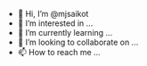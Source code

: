 - 👋 Hi, I’m @mjsaikot
- 👀 I’m interested in ...
- 🌱 I’m currently learning ...
- 💞️ I’m looking to collaborate on ...
- 📫 How to reach me ...

<!---
facebook.com/mjsaikot is my facebook profile ✨ special ✨ repository because its `README.md` (this file) appears on your GitHub profile.
You can click the Preview link to take a look at your changes.
--->
